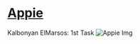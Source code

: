 # [Appie](https://appie-gryo.netlify.app/)
Kalbonyan ElMarsos: 1st Task
![Appie Img](https://imgur.com/DIrgFuW)
